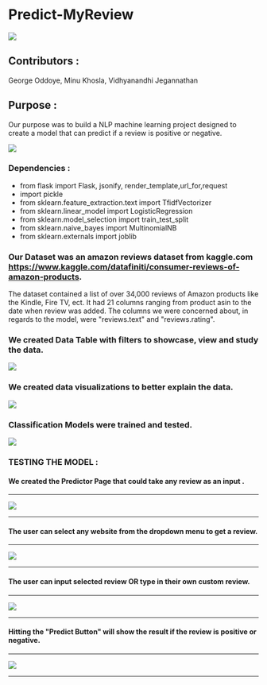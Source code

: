 # Predict-MyReview
<img src="static/images/page1.png">

## Contributors :
George Oddoye, Minu Khosla, Vidhyanandhi Jegannathan

## Purpose :
Our purpose was to build a NLP machine learning project designed to create a model that can predict if a review is positive or negative.

<img src="static/images/purpose.png">

### Dependencies :

* from flask import Flask, jsonify, render_template,url_for,request
* import pickle
* from sklearn.feature_extraction.text import TfidfVectorizer
* from sklearn.linear_model import LogisticRegression
* from sklearn.model_selection import train_test_split
* from sklearn.naive_bayes import MultinomialNB
* from sklearn.externals import joblib

### Our Dataset was an amazon reviews dataset from kaggle.com https://www.kaggle.com/datafiniti/consumer-reviews-of-amazon-products. 
The dataset contained a list of over 34,000 reviews of Amazon products like the Kindle, Fire TV, ect. It had 21 columns ranging from product asin to the date when review was added. The columns we were concerned about, in regards to the model, were "reviews.text" and "reviews.rating".

###  We created Data Table with filters to showcase, view and study the data.
<img src ="static/images/datatable.png">
           
### We created data visualizations to better explain the data.

<img src ="static/images/datavisu.png">

### Classification Models were trained and tested.
<img src ="static/images/accuracyscores.png">

### TESTING THE MODEL :
#### We created the Predictor Page that could take any review as an input .
___________________________________________________________________________
<img src ="static/images/test1.png">

___________________________________________________________________________

#### The user can select any website from the dropdown menu to get a review.

___________________________________________________________________________
<img src ="static/images/test2.png">

_________________________________________________________________________

#### The user can input selected review OR type in their own custom review.

__________________________________________________________________________
<img src ="static/images/test3.png">

___________________________________________________________________________

#### Hitting the "Predict Button" will show the result if the review is positive or negative.

___________________________________________________________________________
<img src ="static/images/test4.png">

___________________________________________________________________________


 
 
